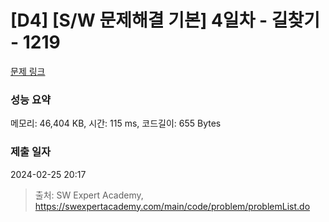 # [D4] [S/W 문제해결 기본] 4일차 - 길찾기 - 1219 

[문제 링크](https://swexpertacademy.com/main/code/problem/problemDetail.do?contestProbId=AV14geLqABQCFAYD) 

### 성능 요약

메모리: 46,404 KB, 시간: 115 ms, 코드길이: 655 Bytes

### 제출 일자

2024-02-25 20:17



> 출처: SW Expert Academy, https://swexpertacademy.com/main/code/problem/problemList.do
